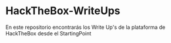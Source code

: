 # HackTheBox-WriteUps
 En este repositorio encontrarás los Write Up's de la plataforma de HackTheBox desde el StartingPoint
